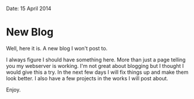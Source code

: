 Date: 15 April 2014

# New Blog

Well, here it is. A new blog I won't post to.

I always figure I should have something here. More than just a page telling you my webserver is working. I'm not great about blogging but I thought I would give this a try. In the next few days I will fix things up and make them look better. I also have a few projects in the works I will post about.

Enjoy.

